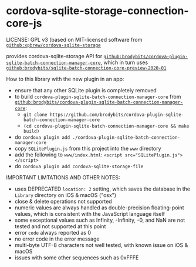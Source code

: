# cordova-sqlite-storage-connection-core-js

LICENSE: GPL v3 (based on MIT-licensed software from [`github:xpbrew/cordova-sqlite-storage`](https://github.com/xpbrew/cordova-sqlite-storage)

provides cordova-sqlite-storage API for [`github:brodybits/cordova-plugin-sqlite-batch-connection-manager-core`](https://github.com/brodybits/cordova-plugin-sqlite-batch-connection-manager-core), which in turn uses [`github:brodybits/sqlite-batch-connection-core-preview-2020-01`](https://github.com/brodybits/sqlite-batch-connection-core-preview-2020-01)

How to this library with the new plugin in an app:

- ensure that any other SQLite plugin is completely removed
- to build `cordova-plugin-sqlite-batch-connection-manager-core` from [`github:brodybits/cordova-plugin-sqlite-batch-connection-manager-core`](https://github.com/brodybits/cordova-plugin-sqlite-batch-connection-manager-core):
  - `git clone https://github.com/brodybits/cordova-plugin-sqlite-batch-connection-manager-core`
  - `(cd cordova-plugin-sqlite-batch-connection-manager-core && make build)`
- do `cordova plugin add ./cordova-plugin-sqlite-batch-connection-manager-core`
- copy `SQLitePlugin.js` from this project into the `www` directory
- add the following to `www/index.html`: `<script src="SQLitePlugin.js"></script>`
- do `cordova plugin add cordova-sqlite-storage-file`

IMPORTANT LIMTATIONS AND OTHER NOTES:

- uses DEPRECATED `location: 2` setting, which saves the database in the `Library` directory on iOS & macOS ("osx")
- close & delete operations not supported
- numeric values are always handled as double-precision floating-point values, which is consistent with the JavaScript language itself
- some exceptional values such as Infinity, -Infinity, -0, and NaN are not tested and not supported at this point
- error `code` always reported as 0
- no error code in the error message
- multi-byte UTF-8 characters not well tested, with known issue on iOS & macOS
- issues with some other sequences such as 0xFFFE
